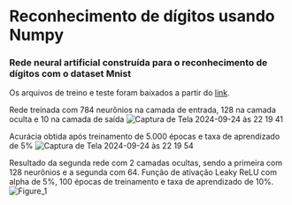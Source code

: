 # Reconhecimento de dígitos usando Numpy
### Rede neural artificial construída para o reconhecimento de dígitos com o dataset Mnist

Os arquivos de treino e teste foram baixados a partir do <a href='https://www.kaggle.com/datasets/oddrationale/mnist-in-csv'>link</a>.

Rede treinada com 784 neurônios na camada de entrada, 128 na camada oculta e 10 na camada de saída
![Captura de Tela 2024-09-24 às 22 19 41](https://github.com/user-attachments/assets/155ff7d5-2445-4450-9b94-1ed5b0db5bc2)

Acurácia obtida após treinamento de 5.000 épocas e taxa de aprendizado de 5%
![Captura de Tela 2024-09-24 às 22 19 54](https://github.com/user-attachments/assets/1ff2f958-1a67-4b5d-afaa-ba396e4aec7c)

Resultado da segunda rede com 2 camadas ocultas, sendo a primeira com 128 neurônios e a segunda com 64. Função de ativação Leaky ReLU com alpha de 5%, 100 épocas de treinamento e taxa de aprendizado de 10%.
![Figure_1](https://github.com/user-attachments/assets/e091e418-4c2c-464b-99a2-a76abe5b910a)
